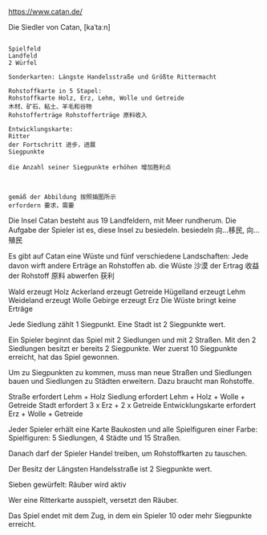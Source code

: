 https://www.catan.de/

Die Siedler von Catan, [kaˈtaːn]

`````

Spielfeld
Landfeld 
2 Würfel

Sonderkarten: Längste Handelsstraße und Größte Rittermacht

Rohstoffkarte in 5 Stapel: 
Rohstoffkarte Holz, Erz, Lehm, Wolle und Getreide
木材、矿石、粘土、羊毛和谷物
Rohstofferträge Rohstofferträge 原料收入

Entwicklungskarte:
Ritter
der Fortschritt 进步，进展
Siegpunkte

die Anzahl seiner Siegpunkte erhöhen 增加胜利点



gemäß der Abbildung 按照插图所示
erfordern 要求，需要
`````

Die Insel Catan besteht aus 19 Landfeldern, mit Meer rundherum. Die Aufgabe der Spieler ist es, diese Insel zu besiedeln.
besiedeln 向...移民, 向...殖民

Es gibt auf Catan eine Wüste und fünf verschiedene Landschaften: Jede davon wirft andere Erträge an Rohstoffen ab.
die Wüste 沙漠
der Ertrag 收益
der Rohstoff 原料
abwerfen 获利



Wald erzeugt Holz
Ackerland erzeugt Getreide
Hügelland erzeugt Lehm
Weideland erzeugt Wolle
Gebirge erzeugt Erz
Die Wüste bringt keine Erträge

Jede Siedlung zählt 1 Siegpunkt.
Eine Stadt ist 2 Siegpunkte wert.

Ein Spieler beginnt das Spiel mit 2 Siedlungen und mit 2 Straßen. Mit den 2 Siedlungen besitzt er bereits 2 Siegpunkte. Wer zuerst 10 Siegpunkte erreicht, hat das Spiel gewonnen.

Um zu Siegpunkten zu kommen, muss man neue Straßen und Siedlungen bauen und Siedlungen zu Städten erweitern. Dazu braucht man Rohstoffe.

Straße erfordert Lehm + Holz
Siedlung erfordert Lehm + Holz + Wolle + Getreide
Stadt erfordert 3 x Erz + 2 x Getreide
Entwicklungskarte erfordert Erz + Wolle + Getreide

Jeder Spieler erhält eine Karte Baukosten und alle Spielfiguren einer Farbe: Spielfiguren: 5 Siedlungen, 4 Städte und 15 Straßen.

Danach darf der Spieler Handel treiben, um Rohstoffkarten zu tauschen. 

Der Besitz der Längsten Handelsstraße ist 2 Siegpunkte wert.

Sieben gewürfelt: Räuber wird aktiv

Wer eine Ritterkarte ausspielt, versetzt den Räuber.


Das Spiel endet mit dem Zug, in dem ein Spieler 10 oder mehr Siegpunkte erreicht.